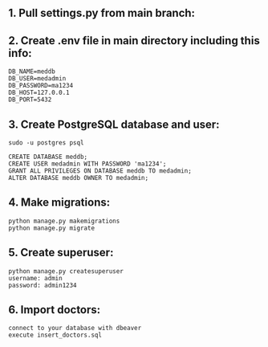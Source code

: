 ## 1. Pull settings.py from main branch:

## 2. Create .env file in main directory including this info:
	DB_NAME=meddb
	DB_USER=medadmin
	DB_PASSWORD=ma1234
	DB_HOST=127.0.0.1
	DB_PORT=5432


## 3. Create PostgreSQL database and user:
    sudo -u postgres psql

    CREATE DATABASE meddb;
    CREATE USER medadmin WITH PASSWORD 'ma1234';
    GRANT ALL PRIVILEGES ON DATABASE meddb TO medadmin;
    ALTER DATABASE meddb OWNER TO medadmin;

## 4. Make migrations:
	python manage.py makemigrations
	python manage.py migrate

## 5. Create superuser:
	python manage.py createsuperuser
	username: admin
	password: admin1234

## 6. Import doctors:
	connect to your database with dbeaver
	execute insert_doctors.sql